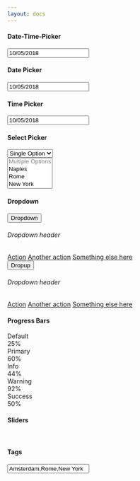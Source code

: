 ```yaml
---
layout: docs
---
```

<div class="row">
  <div class="col-md-4">
    <div class="card ">
      <div class="card-header ">
        <h4 class="card-title">Date-Time-Picker</h4>
      </div>
      <div class="card-body ">
        <div class="form-group">
          <input type="text" class="form-control datetimepicker" value="10/05/2018">
        </div>
      </div>
    </div>
  </div>
  <div class="col-md-4">
    <div class="card ">
      <div class="card-header ">
        <h4 class="card-title">Date Picker</h4>
      </div>
      <div class="card-body ">
        <div class="form-group">
          <input type="text" class="form-control datepicker" value="10/05/2018">
        </div>
      </div>
    </div>
  </div>
  <div class="col-md-4">
    <div class="card ">
      <div class="card-header ">
        <h4 class="card-title">Time Picker</h4>
      </div>
      <div class="card-body ">
        <div class="form-group">
          <input type="text" class="form-control timepicker" value="10/05/2018">
        </div>
      </div>
    </div>
  </div>
</div>

<div class="row">
  <div class="col-md-6 mb-4">
    <div class="card">
      <div class="card-body">
        <h4 class="card-title">Select Picker</h4>
          <div class="row">
            <div class="col-lg-5 col-md-6 col-sm-3">
              <select class="selectpicker" data-size="7" data-style="btn btn-primary" title="Single Select">
                <option disabled selected>Single Option</option>
                <option value="2">Naples</option>
                <option value="3">Rome</option>
              </select>
            </div>
            <div class="col-lg-5 col-md-6 col-sm-3">
              <select class="selectpicker" data-style="btn btn-info" multiple title="Choose City" data-size="7">
                <option disabled> Multiple Options</option>
                <option value="2">Naples</option>
                <option value="3">Rome</option>
                <option value="5">New York</option>
                <option value="6">Miami</option>
                <option value="7">Barcelona</option>
                <option value="8">Amsterdam</option>
                <option value="9">Bucharest</option>
                <option value="10">Venice</option>
              </select>
            </div>
          </div>
        </div>
    </div>
  </div>
  <div class="col-md-6">
    <div class="card">
        <div class="card-body">
          <h4 class="card-title">Dropdown</h4>
          <div class="row">
            <div class="col-lg-4 col-md-6 col-sm-3">
              <div class="dropdown">
                <button class="dropdown-toggle btn btn-primary btn-block" type="button" id="dropdownMenuButton" data-toggle="dropdown" aria-haspopup="true" aria-expanded="false">
                  Dropdown
                </button>
                <div class="dropdown-menu" aria-labelledby="dropdownMenuButton">
                  <h6 class="dropdown-header">Dropdown header</h6>
                  <a class="dropdown-item" href="#">Action</a>
                  <a class="dropdown-item" href="#">Another action</a>
                  <a class="dropdown-item" href="#">Something else here</a>
                </div>
              </div>
            </div>
            <div class="col-lg-4 col-md-6 col-sm-3">
              <div class="dropup">
                <button type="button" class="dropdown-toggle btn btn-primary btn-block" data-toggle="dropdown">
                  Dropup
                </button>
                <div class="dropdown-menu">
                  <h6 class="dropdown-header">Dropdown header</h6>
                  <a class="dropdown-item" href="#">Action</a>
                  <a class="dropdown-item" href="#">Another action</a>
                  <a class="dropdown-item" href="#">Something else here</a>
                </div>
              </div>
            </div>
          </div>
        </div>
      </div>
  </div>
</div>

<div class="row">
  <div class="col-md-6 mb-4">
    <div class="card">
      <div class="card-header">
        <h4 class="card-title">Progress Bars</h4>
      </div>
      <div class="card-body">
        <div class="progress-container">
          <span class="progress-badge">Default</span>
          <div class="progress">
            <div class="progress-bar" role="progressbar" aria-valuenow="60" aria-valuemin="0" aria-valuemax="100" style="width: 25%;">
              <span class="progress-value">25%</span>
            </div>
          </div>
        </div>
        <div class="progress-container progress-primary">
          <span class="progress-badge">Primary</span>
          <div class="progress">
            <div class="progress-bar" role="progressbar" aria-valuenow="60" aria-valuemin="0" aria-valuemax="100" style="width: 60%;">
              <span class="progress-value">60%</span>
            </div>
          </div>
        </div>
        <div class="progress-container progress-info">
          <span class="progress-badge">Info</span>
          <div class="progress">
            <div class="progress-bar" role="progressbar" aria-valuenow="60" aria-valuemin="0" aria-valuemax="100" style="width: 44%;">
              <span class="progress-value">44%</span>
            </div>
          </div>
        </div>
        <div class="progress-container progress-warning">
          <span class="progress-badge">Warning</span>
          <div class="progress">
            <div class="progress-bar" role="progressbar" aria-valuenow="60" aria-valuemin="0" aria-valuemax="100" style="width: 92%;">
              <span class="progress-value">92%</span>
            </div>
          </div>
        </div>
        <div class="progress-container progress-success">
          <span class="progress-badge">Success</span>
          <div class="progress">
            <div class="progress-bar" role="progressbar" aria-valuenow="60" aria-valuemin="0" aria-valuemax="100" style="width: 50%;">
              <span class="progress-value">50%</span>
            </div>
          </div>
        </div>
      </div>
    </div>
  </div>
  <div class="col-md-6">
    <div class="card">
      <div class="card-header">
        <h4 class="card-title">Sliders</h4>
      </div>
      <div class="card-body">
        <div id="regularSlider" class="slider"></div>
        <br>
        <div id="doubleSlider" class="slider slider-primary mb-3"></div>
      </div>
      <div class="card-header">
        <h4 class="card-title">Tags</h4>
      </div>
      <div class="card-body">
        <input type="text" value="Amsterdam,Rome,New York" class="tagsinput" data-role="tagsinput" data-color="primary" />
      </div>
    </div>
  </div>
</div>

<script type="text/javascript">
  $(document).ready(() => {
    beestrap.initDateTimePicker();
    beestrap.initSliders();
  })
</script>